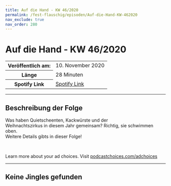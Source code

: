 ```yaml
---
title: Auf die Hand - KW 46/2020
permalink: /fest-flauschig/episoden/Auf-die-Hand-KW-462020
nav_exclude: true
nav_order: 280
---
```


# Auf die Hand - KW 46/2020
<table class="resp-table dcf-table dcf-table-responsive dcf-table-bordered dcf-table-striped dcf-w-100%">
                    <tbody>
                        <tr>
                            <th scope="row">Veröffentlich am:</th>
                            <td data-label="Veröffentlich am:">10. November 2020</td>
                        </tr>
                        <tr>
                            <th scope="row">Länge </th>
                            <td data-label="Länge ">28 Minuten</td>
                        </tr><tr>
                                <th scope="row">Spotify Link</th>
                                <td data-label="Spotify Link"><a href="https://open.spotify.com/episode/6MNtDQwl1al2fubVGp3NCl">Spotify Link</a></td>
                            </tr></tbody>
                </table>

***

## Beschreibung der Folge

<div>
Was haben Quietscheenten, Kackwürste und der <br> Weihnachtszirkus in diesem Jahr gemeinsam? Richtig, sie schwimmen oben. <br> Weitere Details gibts in dieser Folge! <br> <p><br></p><p> </p><p>Learn more about your ad choices. Visit <a href="https://podcastchoices.com/adchoices">podcastchoices.com/adchoices</a></p>  
</div>

***

## Keine Jingles gefunden